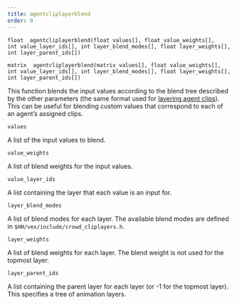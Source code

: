 ```yaml
---
title: agentcliplayerblend
order: 9
---
```

`float  agentcliplayerblend(float values[], float value_weights[], int value_layer_ids[], int layer_blend_modes[], float layer_weights[], int layer_parent_ids[])`

`matrix  agentcliplayerblend(matrix values[], float value_weights[], int value_layer_ids[], int layer_blend_modes[], float layer_weights[], int layer_parent_ids[])`

This function blends the input values according to the blend tree described by the other parameters (the same format used for [layering agent clips](../../crowds/agents.html#currentclips)).
This can be useful for blending custom values that correspond to each of an agent’s assigned clips.

`values`

A list of the input values to blend.

`value_weights`

A list of blend weights for the input values.

`value_layer_ids`

A list containing the layer that each value is an input for.

`layer_blend_modes`

A list of blend modes for each layer. The available blend modes are defined in `$HH/vex/include/crowd_cliplayers.h`.

`layer_weights`

A list of blend weights for each layer. The blend weight is not used for the topmost layer.

`layer_parent_ids`

A list containing the parent layer for each layer (or -1 for the topmost layer). This specifies a tree of animation layers.
